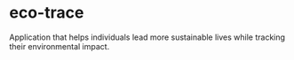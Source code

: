 # eco-trace
Application that helps individuals lead more sustainable lives while tracking their environmental impact.
